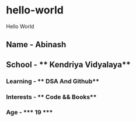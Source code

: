 # hello-world
Hello World

## Name - **Abinash**
## School - ** Kendriya Vidyalaya**
### Learning - ** DSA And Github**
### Interests - ** Code && Books**
### Age - *** 19 ***
